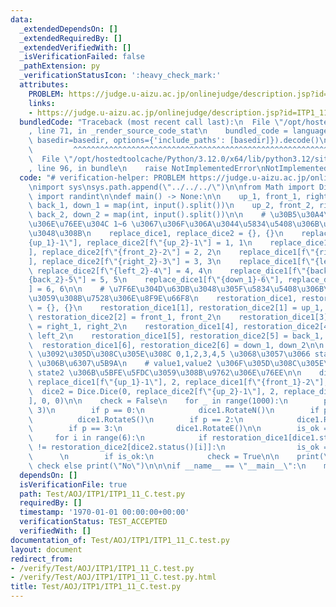 ```yaml
---
data:
  _extendedDependsOn: []
  _extendedRequiredBy: []
  _extendedVerifiedWith: []
  _isVerificationFailed: false
  _pathExtension: py
  _verificationStatusIcon: ':heavy_check_mark:'
  attributes:
    PROBLEM: https://judge.u-aizu.ac.jp/onlinejudge/description.jsp?id=ITP1_11_C&lang=ja
    links:
    - https://judge.u-aizu.ac.jp/onlinejudge/description.jsp?id=ITP1_11_C&lang=ja
  bundledCode: "Traceback (most recent call last):\n  File \"/opt/hostedtoolcache/Python/3.12.0/x64/lib/python3.12/site-packages/onlinejudge_verify/documentation/build.py\"\
    , line 71, in _render_source_code_stat\n    bundled_code = language.bundle(stat.path,\
    \ basedir=basedir, options={'include_paths': [basedir]}).decode()\n          \
    \         ^^^^^^^^^^^^^^^^^^^^^^^^^^^^^^^^^^^^^^^^^^^^^^^^^^^^^^^^^^^^^^^^^^^^^^^^^^^^^^^^^\n\
    \  File \"/opt/hostedtoolcache/Python/3.12.0/x64/lib/python3.12/site-packages/onlinejudge_verify/languages/python.py\"\
    , line 96, in bundle\n    raise NotImplementedError\nNotImplementedError\n"
  code: "# verification-helper: PROBLEM https://judge.u-aizu.ac.jp/onlinejudge/description.jsp?id=ITP1_11_C&lang=ja\n\
    \nimport sys\nsys.path.append(\"../../../\")\n\nfrom Math import Dice\nfrom random\
    \ import randint\n\ndef main() -> None:\n\n    up_1, front_1, right_1, left_1,\
    \ back_1, down_1 = map(int, input().split())\n    up_2, front_2, right_2, left_2,\
    \ back_2, down_2 = map(int, input().split())\n\n    # \u30B5\u30A4\u30B3\u30ED\
    \u306E\u76EE\u304C 1~6 \u3067\u306F\u306A\u3044\u5834\u5408\u306B\u7F6E\u304D\u63DB\
    \u3048\u308B\n    replace_dice1, replace_dice2 = {}, {}\n    replace_dice1[f\"\
    {up_1}-1\"], replace_dice2[f\"{up_2}-1\"] = 1, 1\n    replace_dice1[f\"{front_1}-2\"\
    ], replace_dice2[f\"{front_2}-2\"] = 2, 2\n    replace_dice1[f\"{right_1}-3\"\
    ], replace_dice2[f\"{right_2}-3\"] = 3, 3\n    replace_dice1[f\"{left_1}-4\"],\
    \ replace_dice2[f\"{left_2}-4\"] = 4, 4\n    replace_dice1[f\"{back_1}-5\"], replace_dice2[f\"\
    {back_2}-5\"] = 5, 5\n    replace_dice1[f\"{down_1}-6\"], replace_dice2[f\"{down_2}-6\"\
    ] = 6, 6\n\n    # \u7F6E\u304D\u63DB\u3048\u305F\u5834\u5408\u306B\u5FA9\u5143\
    \u3059\u308B\u7528\u306E\u8F9E\u66F8\n    restoration_dice1, restoration_dice2\
    \ = {}, {}\n    restoration_dice1[1], restoration_dice2[1] = up_1, up_2\n    restoration_dice1[2],\
    \ restoration_dice2[2] = front_1, front_2\n    restoration_dice1[3], restoration_dice2[3]\
    \ = right_1, right_2\n    restoration_dice1[4], restoration_dice2[4] = left_1,\
    \ left_2\n    restoration_dice1[5], restoration_dice2[5] = back_1, back_2\n  \
    \  restoration_dice1[6], restoration_dice2[6] = down_1, down_2\n\n    # u,d,f,b,l,r\
    \ \u3092\u305D\u308C\u305E\u308C 0,1,2,3,4,5 \u3068\u3057\u3066 state1,state2\
    \ \u306B\u6307\u5B9A\n    # value1,value2 \u306F\u305D\u308C\u305E\u308C state1,\
    \ state2 \u306B\u5BFE\u5FDC\u3059\u308B\u9762\u306E\u76EE\n\n    dice1 = Dice.Dice(0,\
    \ replace_dice1[f\"{up_1}-1\"], 2, replace_dice1[f\"{front_1}-2\"], 0, 0)\n  \
    \  dice2 = Dice.Dice(0, replace_dice2[f\"{up_2}-1\"], 2, replace_dice2[f\"{front_2}-2\"\
    ], 0, 0)\n\n    check = False\n    for _ in range(1000):\n        p = randint(0,\
    \ 3)\n        if p == 0:\n            dice1.RotateN()\n        if p == 1:\n  \
    \          dice1.RotateS()\n        if p == 2:\n            dice1.RotateW()\n\
    \        if p == 3:\n            dice1.RotateE()\n\n        is_ok = True\n   \
    \     for i in range(6):\n            if restoration_dice1[dice1.status()[i]]\
    \ != restoration_dice2[dice2.status()[i]]:\n                is_ok = False\n  \
    \      \n        if is_ok:\n            check = True\n\n    print(\"Yes\") if\
    \ check else print(\"No\")\n\n\nif __name__ == \"__main__\":\n    main()"
  dependsOn: []
  isVerificationFile: true
  path: Test/AOJ/ITP1/ITP1_11_C.test.py
  requiredBy: []
  timestamp: '1970-01-01 00:00:00+00:00'
  verificationStatus: TEST_ACCEPTED
  verifiedWith: []
documentation_of: Test/AOJ/ITP1/ITP1_11_C.test.py
layout: document
redirect_from:
- /verify/Test/AOJ/ITP1/ITP1_11_C.test.py
- /verify/Test/AOJ/ITP1/ITP1_11_C.test.py.html
title: Test/AOJ/ITP1/ITP1_11_C.test.py
---
```

